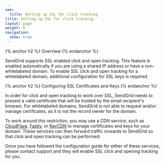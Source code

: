 ```yaml
---
seo:
  title: Setting up SSL for click tracking
title: Setting up SSL for click tracking
layout: page
weight: 0
navigation:
  show: true
---
```


{% anchor h2 %}
Overview
{% endanchor %}

SendGrid supports SSL enabled click and open tracking. This feature is enabled automatically if you are using a shared IP address or have a non-whitelabeled domain. To enable SSL click and open tracking for a whitelabeled domain, additional configuration for SSL keys is required.

{% anchor h2 %}
Configuring SSL Certificates and Keys
{% endanchor %}

In order for click and open tracking to work over SSL, SendGrid needs to present a valid certificate that will be trusted by the email recipient's browser. For whitelabeled domains, SendGrid is not able to request and/or manage certificates, as it is not the record owner for the domain.

To work around this restriction, you may use a CDN service, such as [CloudFlare]({{root_url}}/User_Guide/Setting_Up_Your_Server/content_delivery_networks.html#-Using-CloudFlare), [Fastly]({{root_url}}/User_Guide/Setting_Up_Your_Server/content_delivery_networks.html#-Using-Fastly), or [KeyCDN]({{root_url}}/User_Guide/Setting_Up_Your_Server/content_delivery_networks.html#-Using-KeyCDN) to manage certificates and keys for your domain. These services can then forward traffic onwards to SendGrid so that click and open tracking can be performed.

Once you have followed the configuration guide for either of these
services, please contact support and they will enable SSL click and
opening tracking for you.
